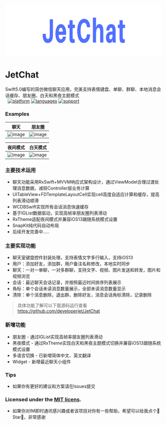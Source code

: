 <div align=center><img src="ScreenShot/JetChatSmall.png" width="934" height="168" /></div>

# JetChat
Swift5.0编写的简仿微信聊天应用，完美支持表情键盘、单聊、群聊、本地消息会话缓存、朋友圈、白天和黑夜主题模式<br>
 
[![platform](https://img.shields.io/badge/platform-iOS-blue.svg?style=plastic)](#)
[![languages](https://img.shields.io/badge/language-swift-blue.svg)](#) 
[![support](https://img.shields.io/badge/support-ios%208%2B-orange.svg)](#) 

 ### Examples
| 聊天 | 朋友圈 
| -- | -- |
|![image](https://github.com/tanagile/JetChat/blob/master/ScreenShot/JetChat.gif)|![image](https://github.com/tanagile/JetChat/blob/master/ScreenShot/Moments.png)|

| 夜间模式 | 白天模式 |
| -- | -- |
|![image](https://github.com/tanagile/JetChat/blob/master/ScreenShot/DarkTheme.png)|![image](https://github.com/tanagile/JetChat/blob/master/ScreenShot/LightTheme.png)|

### 主要技术运用
- 聊天功能采用RxSwift+MVVM响应式架构设计，通过ViewModel合理过渡处理消息数据，减轻Controller层业务计算
- UITableView+FDTemplateLayoutCell实现cell高度自适应计算和缓存，提高列表滑动顺滑
- WCDBSwift实现所有会话消息快速缓存
- 基于IGList数据驱动，实现高帧率朋友圈列表滑动
- RxTheme适配夜间模式并兼容iOS13跟随系统模式设置
- SnapKit纯代码自动布局
- 后续开发完善中.....

### 主要实现功能
- 聊天室键盘控件封装处理，支持表情文字多行输入，支持iOS13
- 用户：添加好友，添加群，用户备注名称修改，本地实时同步
- 聊天：一对一单聊，一对多群聊，支持文字、视频、图片发送和转发，图片和视频浏览
- 会话：最近聊天会话记录，并按照最近时间排序列表展示
- 角标：单个会话未读消息数量展示，全部未读消息数量显示
- 清除：单个消息删除，退出群，删除好友，消息会话角标清除，记录删除

> 具体功能了解可以下载源码运行查看 https://github.com/developerjet/JetChat

### 新增功能
- 朋友圈 - 通过IGList实现高帧率朋友圈列表滑动
- 黑夜模式 - 通过RxTheme实现白天和黑夜主题模式切换并兼容iOS13跟随系统模式设置
- 多语言切换 - 已新增简体中文、英文翻译
- Widget - 新增最近聊天小组件

### Tips
- 如果你有更好的建议和方案请在lssues提交

### Licensed under the [MIT licens](https://www.mit-license.org/).
- 如果你对IM即时通讯感兴趣或者该项目对你有一些帮助，希望可以给我点个🌟Star🌟，非常感谢<br>
